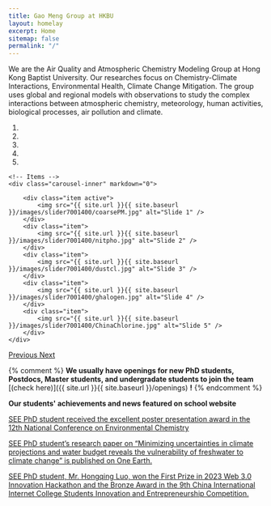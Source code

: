 ```yaml
---
title: Gao Meng Group at HKBU
layout: homelay
excerpt: Home
sitemap: false
permalink: "/"
---
```


We are the Air Quality and Atmospheric Chemistry Modeling Group at Hong Kong Baptist University. Our researches focus on Chemistry-Climate Interactions, Environmental Health, Climate Change Mitigation. The group uses global and regional models with observations to study the complex interactions between atmospheric chemistry, meteorology, human activities, biological processes, air pollution and climate. 


<div markdown="0" id="carousel" class="carousel slide" data-ride="carousel" data-interval="5000" data-pause="hover" >
    <!-- Menu -->
    <ol class="carousel-indicators">
        <li data-target="#carousel" data-slide-to="0" class="active"></li>
        <li data-target="#carousel" data-slide-to="1"></li>
        <li data-target="#carousel" data-slide-to="2"></li>
        <li data-target="#carousel" data-slide-to="3"></li>
        <li data-target="#carousel" data-slide-to="4"></li>
    </ol>

    <!-- Items -->
    <div class="carousel-inner" markdown="0">

        <div class="item active">
            <img src="{{ site.url }}{{ site.baseurl }}/images/slider7001400/coarsePM.jpg" alt="Slide 1" />
        </div>
        <div class="item">
            <img src="{{ site.url }}{{ site.baseurl }}/images/slider7001400/nitpho.jpg" alt="Slide 2" />
        </div>
        <div class="item">
            <img src="{{ site.url }}{{ site.baseurl }}/images/slider7001400/dustcl.jpg" alt="Slide 3" />
        </div>
        <div class="item">
            <img src="{{ site.url }}{{ site.baseurl }}/images/slider7001400/ghalogen.jpg" alt="Slide 4" />
        </div>
        <div class="item">
            <img src="{{ site.url }}{{ site.baseurl }}/images/slider7001400/ChinaChlorine.jpg" alt="Slide 5" />
        </div>
    </div>
  <a class="left carousel-control" href="#carousel" role="button" data-slide="prev">
    <span class="glyphicon glyphicon-chevron-left" aria-hidden="true"></span>
    <span class="sr-only">Previous</span>
  </a>
  <a class="right carousel-control" href="#carousel" role="button" data-slide="next">
    <span class="glyphicon glyphicon-chevron-right" aria-hidden="true"></span>
    <span class="sr-only">Next</span>
  </a>
</div>

{% comment %}
**We usually have openings for new PhD students, Postdocs, Master students, and undergradate students to join the team** [(check here)]({{ site.url }}{{ site.baseurl }}/openings) **!**
{% endcomment %}

**Our students' achievements and news featured on school website**

[SEE PhD student received the excellent poster presentation award in the 12th National Conference on Environmental Chemistry](https://www.cityu.edu.hk/see/outreach/news-center/see-phd-student-received-excellent-poster-presentation-award-12th-national)

[SEE PhD student’s research paper on “Minimizing uncertainties in climate projections and water budget reveals the vulnerability of freshwater to climate change” is published on One Earth.](https://www.cityu.edu.hk/see/outreach/news-center/see-phd-students-research-paper-minimizing-uncertainties-climate-projections)

[SEE PhD student, Mr. Hongqing Luo, won the First Prize in 2023 Web 3.0 Innovation Hackathon and the Bronze Award in the 9th China International Internet College Students Innovation and Entrepreneurship Competition.](https://www.cityu.edu.hk/see/outreach/news-center/see-phd-student-mr-hongqing-luo-won-first-prize-2023-web-30-innovation)
